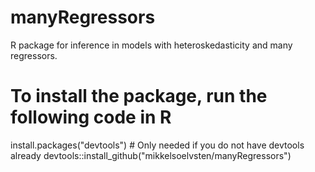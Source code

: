 # manyRegressors

R package for inference in models with heteroskedasticity and many regressors.

# To install the package, run the following code in R

install.packages("devtools") # Only needed if you do not have devtools already
devtools::install_github("mikkelsoelvsten/manyRegressors")

